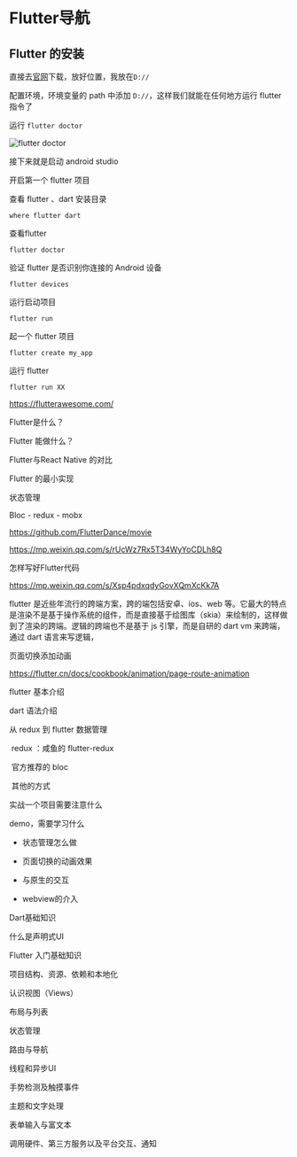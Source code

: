 # Flutter导航



## Flutter 的安装

直接去[官网](https://flutter.cn/docs/get-started/install/windows)下载，放好位置，我放在`D://`

配置环境，环境变量的 path 中添加 `D://`，这样我们就能在任何地方运行 flutter 指令了

运行 `flutter doctor`

![flutter doctor](https://i.loli.net/2021/09/29/a9ONX47sbPUVTz5.png)



接下来就是启动 android studio

开启第一个 flutter 项目



查看 flutter 、dart 安装目录

```shell
where flutter dart
```



查看flutter

```shell
flutter doctor
```



验证 flutter 是否识别你连接的 Android 设备

```shell
flutter devices
```



运行启动项目

```shell
flutter run
```





起一个 flutter 项目

```shell
flutter create my_app
```



运行 flutter

```shell
flutter run XX
```













https://flutterawesome.com/







Flutter是什么？



Flutter 能做什么？



Flutter与React Native 的对比



Flutter 的最小实现


状态管理



Bloc - redux - mobx

https://github.com/FlutterDance/movie





https://mp.weixin.qq.com/s/rUcWz7Rx5T34WyYoCDLh8Q



怎样写好Flutter代码

https://mp.weixin.qq.com/s/Xsp4pdxqdyGovXQmXcKk7A





flutter 是近些年流行的跨端方案，跨的端包括安卓、ios、web 等。它最大的特点是渲染不是基于操作系统的组件，而是直接基于绘图库（skia）来绘制的，这样做到了渲染的跨端。逻辑的跨端也不是基于 js 引擎，而是自研的 dart vm 来跨端，通过 dart 语言来写逻辑，





页面切换添加动画

https://flutter.cn/docs/cookbook/animation/page-route-animation







flutter 基本介绍

dart 语法介绍

从 redux 到 flutter 数据管理

​	redux ：咸鱼的 flutter-redux

​	官方推荐的 bloc

​	其他的方式

实战一个项目需要注意什么

demo，需要学习什么

- 状态管理怎么做

- 页面切换的动画效果

- 与原生的交互

- webview的介入





Dart基础知识

什么是声明式UI

Flutter 入门基础知识

项目结构、资源、依赖和本地化

认识视图（Views）

布局与列表

状态管理

路由与导航

线程和异步UI

手势检测及触摸事件

主题和文字处理

表单输入与富文本

调用硬件、第三方服务以及平台交互、通知







